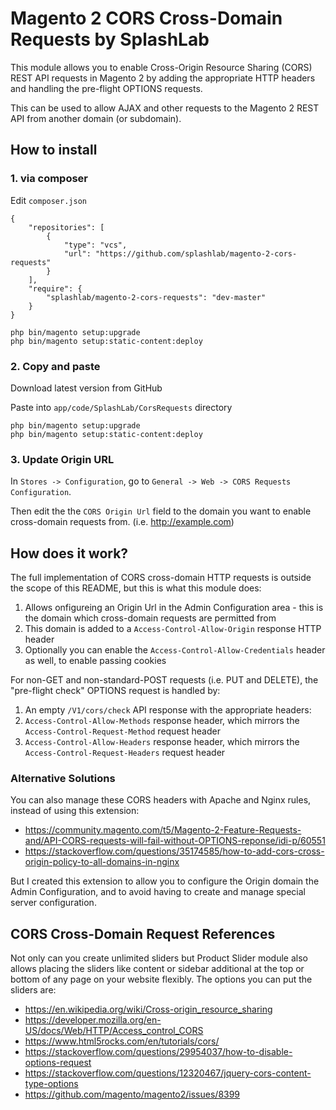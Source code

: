 # Magento 2 CORS Cross-Domain Requests by SplashLab

This module allows you to enable Cross-Origin Resource Sharing (CORS) REST API requests in Magento 2 by adding the appropriate HTTP headers and handling the pre-flight OPTIONS requests.

This can be used to allow AJAX and other requests to the Magento 2 REST API from another domain (or subdomain). 

## How to install

### 1. via composer

Edit `composer.json`

```
{
    "repositories": [
        {
            "type": "vcs",
            "url": "https://github.com/splashlab/magento-2-cors-requests"
        }
    ],
    "require": {
        "splashlab/magento-2-cors-requests": "dev-master"
    }
}
```

```
php bin/magento setup:upgrade
php bin/magento setup:static-content:deploy
```

### 2. Copy and paste

Download latest version from GitHub

Paste into `app/code/SplashLab/CorsRequests` directory

```
php bin/magento setup:upgrade
php bin/magento setup:static-content:deploy
```

### 3. Update Origin URL

In `Stores -> Configuration`, go to `General -> Web -> CORS Requests Configuration`.

Then edit the the `CORS Origin Url` field to the domain you want to enable cross-domain requests from. (i.e. http://example.com)

## How does it work?

The full implementation of CORS cross-domain HTTP requests is outside the scope of this README, but this is what this module does:

1. Allows onfigureing an Origin Url in the Admin Configuration area - this is the domain which cross-domain requests are permitted from
2. This domain is added to a `Access-Control-Allow-Origin` response HTTP header
3. Optionally you can enable the `Access-Control-Allow-Credentials` header as well, to enable passing cookies

For non-GET and non-standard-POST requests (i.e. PUT and DELETE), the "pre-flight check" OPTIONS request is handled by:

1. An empty `/V1/cors/check` API response with the appropriate headers:
2. `Access-Control-Allow-Methods` response header, which mirrors the `Access-Control-Request-Method` request header
3. `Access-Control-Allow-Headers` response header, which mirrors the `Access-Control-Request-Headers` request header

### Alternative Solutions

You can also manage these CORS headers with Apache and Nginx rules, instead of using this extension:

- https://community.magento.com/t5/Magento-2-Feature-Requests-and/API-CORS-requests-will-fail-without-OPTIONS-reponse/idi-p/60551
- https://stackoverflow.com/questions/35174585/how-to-add-cors-cross-origin-policy-to-all-domains-in-nginx

But I created this extension to allow you to configure the Origin domain the Admin Configuration, and to avoid having to create and manage special server configuration.

## CORS Cross-Domain Request References

Not only can you create unlimited sliders but Product Slider module also allows placing the sliders like content or sidebar additional at the top or bottom of any page on your website flexibly. The options you can put the sliders are:

- https://en.wikipedia.org/wiki/Cross-origin_resource_sharing
- https://developer.mozilla.org/en-US/docs/Web/HTTP/Access_control_CORS
- https://www.html5rocks.com/en/tutorials/cors/
- https://stackoverflow.com/questions/29954037/how-to-disable-options-request
- https://stackoverflow.com/questions/12320467/jquery-cors-content-type-options
- https://github.com/magento/magento2/issues/8399




